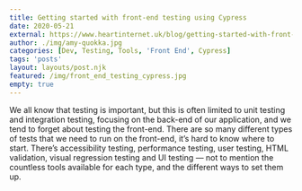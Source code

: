 ```yaml
---
title: Getting started with front-end testing using Cypress
date: 2020-05-21
external: https://www.heartinternet.uk/blog/getting-started-with-front-end-testing-using-cypress/
author: ./img/amy-quokka.jpg
categories: [Dev, Testing, Tools, 'Front End', Cypress]
tags: 'posts'
layout: layouts/post.njk
featured: /img/front_end_testing_cypress.jpg
empty: true
---
```

We all know that testing is important, but this is often limited to unit testing and integration testing, focusing on the back-end of our application, and we tend to forget about testing the front-end. There are so many different types of tests that we need to run on the front-end, it’s hard to know where to start. There’s accessibility testing, performance testing, user testing, HTML validation, visual regression testing and UI testing — not to mention the countless tools available for each type, and the different ways to set them up.